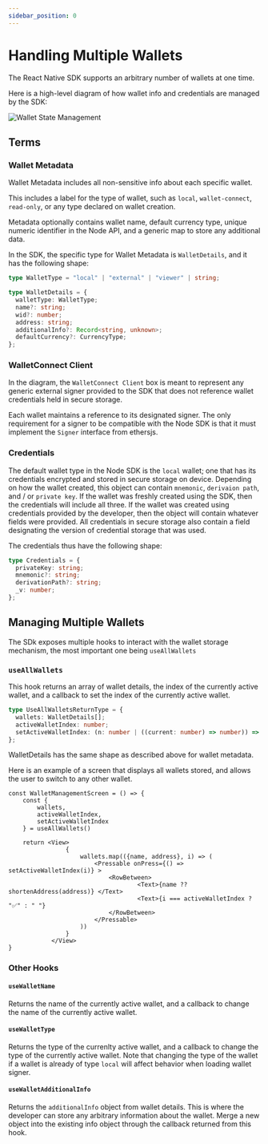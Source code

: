 ```yaml
---
sidebar_position: 0
---
```


# Handling Multiple Wallets

The React Native SDK supports an arbitrary number of wallets at one time.

Here is a high-level diagram of how wallet info and credentials are managed by the SDK:

![Wallet State Management](/img/sdk/wallet_storage_diagram.png)

## Terms

### Wallet Metadata

Wallet Metadata includes all non-sensitive info about each specific wallet.

This includes a label for the type of wallet, such as `local`, `wallet-connect`, `read-only`, or any type declared on wallet creation.

Metadata optionally contains wallet name, default currency type, unique numeric identifier in the Node API, and a generic map to store any additional data.

In the SDK, the specific type for Wallet Metadata is `WalletDetails`, and it has the following shape:

```typescript
type WalletType = "local" | "external" | "viewer" | string;

type WalletDetails = {
  walletType: WalletType;
  name?: string;
  wid?: number;
  address: string;
  additionalInfo?: Record<string, unknown>;
  defaultCurrency?: CurrencyType;
};
```

### WalletConnect Client

In the diagram, the `WalletConnect Client` box is meant to represent any generic external signer provided to the SDK that does not reference wallet credentials held in secure storage.

Each wallet maintains a reference to its designated signer. The only requirement for a signer to be compatible with the Node SDK is that it must implement the `Signer` interface from ethersjs.

### Credentials

The default wallet type in the Node SDK is the `local` wallet; one that has its credentials encrypted and stored in secure storage on device. Depending on how the wallet created, this object can contain `mnemonic`, `derivaion path`, and / or `private key`. If the wallet was freshly created using the SDK, then the credentials will include all three. If the wallet was created using credentials provided by the developer, then the object will contain whatever fields were provided. All credentials in secure storage also contain a field designating the version of credential storage that was used.

The credentials thus have the following shape:

```typescript
type Credentials = {
  privateKey: string;
  mnemonic?: string;
  derivationPath?: string;
  _v: number;
};
```

## Managing Multiple Wallets

The SDk exposes multiple hooks to interact with the wallet storage mechanism, the most important one being `useAllWallets`

### `useAllWallets`

This hook returns an array of wallet details, the index of the currently active wallet, and a callback to set the index of the currently active wallet.

```typescript
type UseAllWalletsReturnType = {
  wallets: WalletDetails[];
  activeWalletIndex: number;
  setActiveWalletIndex: (n: number | ((current: number) => number)) => void;
};
```

WalletDetails has the same shape as described above for wallet metadata.

Here is an example of a screen that displays all wallets stored, and allows the user to switch to any other wallet.

```tsx
const WalletManagementScreen = () => {
    const {
        wallets,
        activeWalletIndex,
        setActiveWalletIndex
    } = useAllWallets()

    return <View>
                {
                    wallets.map(({name, address}, i) => (
                        <Pressable onPress={() => setActiveWalletIndex(i)} >
                            <RowBetween>
                                    <Text>{name ?? shortenAddress(address)} </Text>
                                    <Text>{i === activeWalletIndex ? "✅" : " "}
                            </RowBetween>
                        </Pressable>
                    ))
                }
            </View>
}
```

### Other Hooks

#### `useWalletName`

Returns the name of the currently active wallet, and a callback to change the name of the currently active wallet.

#### `useWalletType`

Returns the type of the currenlty active wallet, and a callback to change the type of the currently active wallet. Note that changing the type of the wallet if a wallet is already of type `local` will affect behavior when loading wallet signer.

#### `useWalletAdditionalInfo`

Returns the `additionalInfo` object from wallet details. This is where the developer can store any arbitrary information about the wallet. Merge a new object into the existing info object through the callback returned from this hook.
